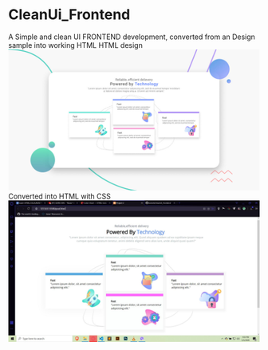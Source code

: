 # CleanUi_Frontend
A Simple and clean UI FRONTEND development, converted from an Design sample into working HTML
HTML design 
![](screenshots/actual_design.jpg)
Converted into HTML with CSS
![](screenshots/htmlversion.jpg)

